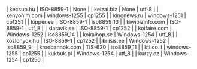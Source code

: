 | kecsup.hu | ISO-8859-1 | None |
| keizai.biz | None | utf-8 |
| kenyonim.com | windows-1255 | cp1255 |
| kinonews.ru | windows-1251 | cp1251 |
| kipper.ee | ISO-8859-1 | iso8859_13 |
| kiwibizinfo.com | ISO-8859-1 | utf_8 |
| klaravik.se | ISO-8859-1 | cp1252 |
| koifaire.com | Windows-1252 | iso8859_14 |
| kokaihop.se | Windows-1254 | utf_8 |
| kozlonyok.hu | ISO-8859-1 | cp1252 |
| kriisis.ee | Windows-1252 | iso8859_9 |
| kroobannok.com | TIS-620 | iso8859_11 |
| ktl.co.il | windows-1255 | cp1255 |
| kukbuk.pl | Windows-1254 | utf_8 |
| kurzy.cz | Windows-1254 | cp1250 |
